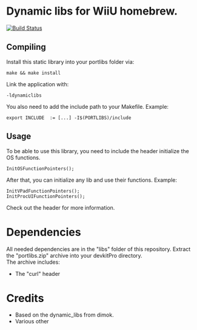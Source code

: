 # Dynamic libs for WiiU homebrew.
[![Build Status](https://travis-ci.org/Maschell/dynamic_libs.svg?branch=master)](https://travis-ci.org/Maschell/dynamic_libs)

## Compiling

Install this static library into your portlibs folder via: 

```
make && make install
```

Link the application with:
```
-ldynamiclibs
```

You also need to add the include path to your Makefile. Example:

```
export INCLUDE	:= [...] -I$(PORTLIBS)/include
```

## Usage

To be able to use this library, you need to include the header initialize the OS functions.

```
InitOSFunctionPointers();
```

After that, you can initialize any lib and use their functions. Example: 

```
InitVPadFunctionPointers();
InitProcUIFunctionPointers();
```

Check out the header for more information.

# Dependencies

All needed dependencies are in the "libs" folder of this repository. Extract the "portlibs.zip" archive into your devkitPro directory.  
The archive includes:

- The "curl" header

# Credits

- Based on the dynamic_libs from dimok.
- Various other
